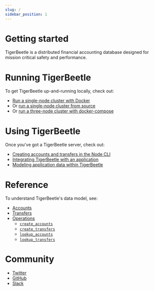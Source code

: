 ```yaml
---
slug: /
sidebar_position: 1
---
```


# Getting started

TigerBeetle is a distributed financial accounting database designed
for mission critical safety and performance.

# Running TigerBeetle

To get TigerBeetle up-and-running locally, check out:

* [Run a single-node cluster with Docker](./deployment/with-docker.md)
* Or [run a single-node cluster from source](./deployment/from-source.md)
* Or [run a three-node cluster with docker-compose](./deployment/with-docker-compose.md)

# Using TigerBeetle

Once you've got a TigerBeetle server, check out:

* [Creating accounts and transfers in the Node CLI](./usage/node-cli.md)
* [Integrating TigerBeetle with an application](./usage/integration.md)
* [Modeling application data within TigerBeetle](./usage/data-modeling.md)

# Reference

To understand TigerBeetle's data model, see:

* [Accounts](./reference/accounts.md)
* [Transfers](./reference/transfers.md)
* [Operations](./reference/operations/index.md)
  - [`create_accounts`](./reference/operations/create_accounts.md)
  - [`create_transfers`](./reference/operations/create_transfers.md)
  - [`lookup_accounts`](./reference/operations/lookup_accounts.md)
  - [`lookup_transfers`](./reference/operations/lookup_transfers.md)

# Community

- [Twitter](https://twitter.com/tigerbeetledb)
- [GitHub](https://github.com/tigerbeetledb/tigerbeetle)
- [Slack](https://join.slack.com/t/tigerbeetle/shared_invite/zt-1gf3qnvkz-GwkosudMCM3KGbGiSu87RQ)
